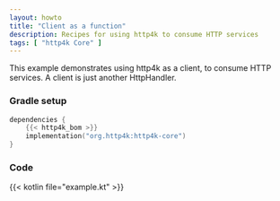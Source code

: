 ```yaml
---
layout: howto
title: "Client as a function"
description: Recipes for using http4k to consume HTTP services
tags: [ "http4k Core" ]
---
```


This example demonstrates using http4k as a client, to consume HTTP services. A client is just another HttpHandler.

### Gradle setup

```kotlin
dependencies {
    {{< http4k_bom >}}
    implementation("org.http4k:http4k-core")
}
```

### Code

{{< kotlin file="example.kt" >}}
